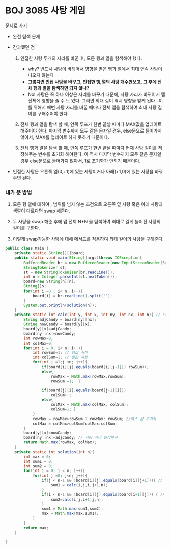 # BOJ 3085 사탕 게임
[문제로 가기](https://www.acmicpc.net/problem/3085)

- 완전 탐색 문제
- 간과했던 점 
    
    1. 인접한 사탕 두개의 자리를 바꾼 후, 모든 행과 열을 탐색해야 했다.
        + why? 반드시 사탕이 바뀌어서 영향을 받은 행과 열에서 최대 연속 사탕이 나오지 않는다
       +  **그렇다면 인접 사탕을 바꾸고, 인접한 행,열의 사탕 개수만보고, 그 후에 전체 행과 열을 탐색하면 되지 않나?**
       + No! 사탕은 꼭 하나 이상은 자리를 바꾸기 때문에, 사탕 자리가 바뀌어서 맵 전체에 영향을 줄 수 도 있다. 그러면 최대 길이 역시 영향을 받게 된다 . 이를 위해서 매번 사탕 자리를 바꿀 때마다 전체 맵을 탐색하여 최대 사탕 길이를 구해주어야 한다.
    2. 전체 행과 열을 탐색 할 때, 안쪽 루프가 한번 끝날 때마다 MAX값을 업데이트 해주어야 한다. 
        마지막 변수까지 모두 같은 문자일 경우, else문으로 들어가지 않아서, MAX를 업데이트 하지 못하기 때문이다.
    
    3. 전체 행과 열을 탐색 할 때, 안쪽 루프가 한번 끝날 때마다 현재 사탕 길이를 저장해주는 변수를 초기화 해야한다.
        이 역시 마지막 변수까지 모두 같은 문자일 경우 else문으로 들어가지 않아서, 1로 초기화가 안되기 때문이다.

- 인접한 사탕은 오른쪽 옆(0,+1)에 있는 사탕이거나 아래(+1,0)에 있는 사탕을 바꿔주면 된다.

### 내가 푼 방법
1. 모든 행 열에 대하여 , 범위를 넘지 않는 조건으로 오른쪽 옆 사탕 혹은 아래 사탕과 색깔이 다르다면 swap 해준다.

2. 두 사탕을 swap 해준 후에 맵 전체 N*N 을 탐색하여 최대로 길게 늘어진 사탕의 길이를 구한다.

3. 이렇게 swap가능한 사탕에 대해 메서드를 적용하여 최대 길이의 사탕을 구해준다.

```java
public class Main {
    private static String[][]board;
    public static void main(String[]args)throws IOException{
        BufferedReader br = new BufferedReader(new InputStreamReader(System.in));
        StringTokenizer st;
        st = new StringTokenizer(br.readLine());
        int n = Integer.parseInt(st.nextToken());
        board=new String[n][n];
        String[]s;
        for(int i =0 ; i< n; i++){
            board[i] = br.readLine().split("");
        }
        System.out.println(solution(n));
    }
    private static int calc(int y, int x, int ny, int nx, int n){ // swap 해주고, 모든 맵 탐색하여 max값 찾아주는 메서드 
        String adjCandy = board[ny][nx];
        String nowCandy = board[y][x]; 
        board[y][x]=adjCandy;
        board[ny][nx]=nowCandy;
        int rowMax=0;
        int colMax=0;
        for(int i = 0; i< n; i++){
            int rowSum=1; // 행값 저장 
            int colSum=1; // 열값 저장  
            for(int j =1;j <n; j++){
                if(board[i][j].equals(board[i][j-1])) rowSum++;
                else{
                    rowMax = Math.max(rowMax,rowSum);
                    rowSum =1;  }

                if(board[j][i].equals(board[j-1][i])) 
                    colSum++;
                else{
                    colMax = Math.max(colMax, colSum);
                    colSum=1; }
            }
            rowMax = rowMax>rowSum ? rowMax: rowSum; //맥스 값 초기화 
            colMax = colMax>colSum?colMax:colSum; 
        }
        board[y][x]=nowCandy;
        board[ny][nx]=adjCandy; // 사탕 자리 원상복구 
        return Math.max(rowMax, colMax);
    }
    private static int solution(int n){
        int max = 0;
        int sum1 = 0;
        int sum2 = 0;
        for(int i = 0; i < n; i++){
            for(int j =0; j<n; j++){
                if(j < n-1 && !board[i][j].equals(board[i][j+1])){ // 범위 넘지 않으면 옆에것과 바꾸기
                    sum1 = calc(i,j,i,j+1,n);
                }
                if(i < n-1 && !board[i][j].equals(board[i+1][j])) { // 범위 넘지 않으면 아래것과 바꾸기
                    sum2=calc(i,j,i+1,j,n);
                }
                sum1 = Math.max(sum1,sum2);
                max = Math.max(max,sum1);
            }
        }
        return max;
    }

}

```

